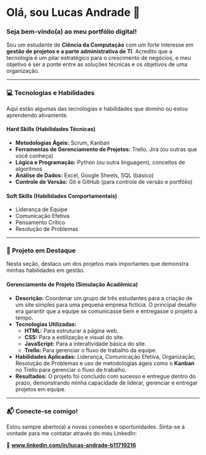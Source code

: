 # Olá, sou Lucas Andrade 👋

### Seja bem-vindo(a) ao meu portfólio digital!

Sou um estudante de **Ciência da Computação** com um forte interesse em **gestão de projetos e a parte administrativa de TI**. Acredito que a tecnologia é um pilar estratégico para o crescimento de negócios, e meu objetivo é ser a ponte entre as soluções técnicas e os objetivos de uma organização.

---

### 💻 Tecnologias e Habilidades

Aqui estão algumas das tecnologias e habilidades que domino ou estou aprendendo ativamente.

#### **Hard Skills (Habilidades Técnicas)**

* **Metodologias Ágeis:** Scrum, Kanban
* **Ferramentas de Gerenciamento de Projetos:** Trello, Jira (ou outras que você conheça)
* **Lógica e Programação:** Python (ou outra linguagem), conceitos de algoritmos
* **Análise de Dados:** Excel, Google Sheets, SQL (básico)
* **Controle de Versão:** Git e GitHub (para controle de versão e portfólio)

#### **Soft Skills (Habilidades Comportamentais)**

* Liderança de Equipe
* Comunicação Efetiva
* Pensamento Crítico
* Resolução de Problemas

---

### 🚀 Projeto em Destaque

Nesta seção, destaco um dos projetos mais importantes que demonstra minhas habilidades em gestão.

#### **Gerenciamento de Projeto (Simulação Acadêmica)**

* **Descrição:** Coordenar um grupo de três estudantes para a criação de um site simples para uma pequena empresa fictícia. O principal desafio era garantir que a equipe se comunicasse bem e entregasse o projeto a tempo.
* **Tecnologias Utilizadas:**
    * **HTML:** Para estruturar a página web.
    * **CSS:** Para a estilização e visual do site.
    * **JavaScript:** Para a interatividade básica do site.
    * **Trello:** Para gerenciar o fluxo de trabalho da equipe.
* **Habilidades Aplicadas:** Liderança, Comunicação Efetiva, Organização, Resolução de Problemas e uso de metodologias ágeis como o **Kanban** no Trello para gerenciar o fluxo de trabalho.
* **Resultados:** O projeto foi concluído com sucesso e entregue dentro do prazo, demonstrando minha capacidade de liderar, gerenciar e entregar projetos em equipe.

---

### 📬 Conecte-se comigo!

Estou sempre aberto(a) a novas conexões e oportunidades. Sinta-se à vontade para me contatar através do meu LinkedIn:

🔗 **www.linkedin.com/in/lucas-andrade-b11719216**
